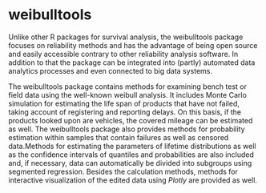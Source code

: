 weibulltools
============

Unlike other R packages for survival analysis, the weibulltools package focuses on reliability methods and has the advantage of being open source and easily accessible contrary to other reliability analysis software. In addition to that the package can be integrated into (partly) automated data analytics processes and even connected to big data systems.

The weibulltools package contains methods for examining bench test or field data using the well-known weibull analysis. It includes Monte Carlo simulation for estimating the life span of products that have not failed, taking account of registering and reporting delays. On this basis, if the products looked upon are vehicles, the covered mileage can be estimated as well. The weibulltools package also provides methods for probability estimation within samples that contain failures as well as censored data.Methods for estimating the parameters of lifetime distributions as well as the confidence intervals of quantiles and probabilities are also included and, if necessary, data can automatically be divided into subgroups using segmented regression. Besides the calculation methods, methods for interactive visualization of the edited data using *Plotly* are provided as well.

